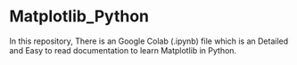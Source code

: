 # Matplotlib_Python
In this repository, There is an Google Colab (.ipynb) file which is an Detailed and Easy to read documentation to learn Matplotlib in Python.
